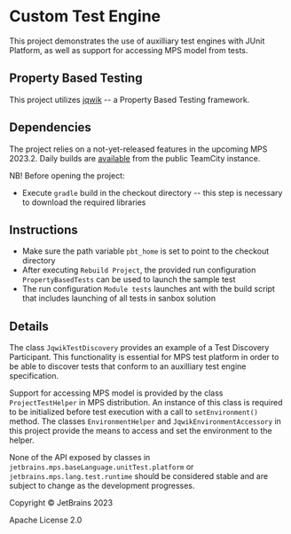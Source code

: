 # Custom Test Engine

This project demonstrates the use of auxilliary test engines with JUnit Platform, as well as support for accessing MPS model from tests.

## Property Based Testing

This project utilizes [jqwik](https://jqwik.net/) -- a Property Based Testing framework. 

## Dependencies

The project relies on a not-yet-released features in the upcoming MPS 2023.2. Daily builds are [available](https://teamcity.jetbrains.com/project/MPS_20232_Distribution) from the public TeamCity instance. 

NB! Before opening the project:
 - Execute `gradle` build in the checkout directory -- this step is necessary to download the required libraries

## Instructions

 - Make sure the path variable `pbt_home` is set to point to the checkout directory 
 - After executing `Rebuild Project`, the provided run configuration `PropertyBasedTests` can be used to launch the sample test
 - The run configuration `Module tests` launches ant with the build script that includes launching of all tests in sanbox solution

## Details

The class `JqwikTestDiscovery` provides an example of a Test Discovery Participant. This functionality is essential for MPS test platform in order to be able to discover tests that conform to an auxilliary test engine specification.

Support for accessing MPS model is provided by the class `ProjectTestHelper` in MPS distribution. An instance of this class is required to be initialized before test execution with a call to `setEnvironment()` method. The classes `EnvironmentHelper` and `JqwikEnvironmentAccessory` in this project provide the means to access and set the environment to the helper.

None of the API exposed by classes in `jetbrains.mps.baseLanguage.unitTest.platform` or `jetbrains.mps.lang.test.runtime` should be considered stable and are subject to change as the development progresses. 

Copyright © JetBrains 2023

Apache License 2.0
